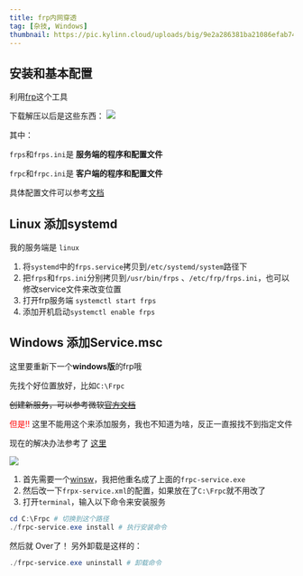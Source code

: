 ```yaml
---
title: frp内网穿透
tag: [杂技, Windows]
thumbnail: https://pic.kylinn.cloud/uploads/big/9e2a286381ba21086efab7495978c88f.png
---
```


## 安装和基本配置
利用[frp](https://github.com/fatedier/frp/blob/dev/README_zh.md)这个工具

下载解压以后是这些东西：
![](https://pic.kylinn.cloud/uploads/big/7a76bd42a67578138c1ae0d3811afaef.png)

其中：

`frps`和`frps.ini`是 **服务端的程序和配置文件**

`frpc`和`frpc.ini`是 **客户端的程序和配置文件**

具体配置文件可以参考[文档](https://gofrp.org/docs/examples/)

## Linux 添加systemd
我的服务端是 `linux`

1. 将`systemd`中的`frps.service`拷贝到`/etc/systemd/system`路径下
2. 把`frps`和`frps.ini`分别拷贝到`/usr/bin/frps` 、`/etc/frp/frps.ini`，也可以修改service文件来改变位置
3. 打开frp服务端 `systemctl start frps`
4. 添加开机启动`systemctl enable frps`

## Windows 添加Service.msc
这里要重新下一个**windows版**的frp哦

先找个好位置放好，比如`C:\Frpc`


~~创建新服务，可以参考微软[官方文档](https://docs.microsoft.com/zh-cn/powershell/module/microsoft.powershell.management/new-service)~~

<font color=red>但是!! </font>这里不能用这个来添加服务，我也不知道为啥，反正一直报找不到指定文件

现在的解决办法参考了 [这里](https://github.com/fatedier/frp/pull/1904/commits/201733440d5b52516445d3731747ffb152e538b3)

![](https://pic.kylinn.cloud/uploads/big/04550da26e860763efb50b6b8c43aa31.png)
1. 首先需要一个[winsw](https://github.com/winsw/winsw/releases)，我把他重名成了上面的`frpc-service.exe`
2. 然后改一下`frpx-service.xml`的配置，如果放在了`C:\Frpc`就不用改了
3. 打开`terminal`，输入以下命令来安装服务
```powershell 
cd C:\Frpc # 切换到这个路径
./frpc-service.exe install # 执行安装命令
```

然后就 Over了！
另外卸载是这样的：

```powershell
./frpc-service.exe uninstall # 卸载命令
```